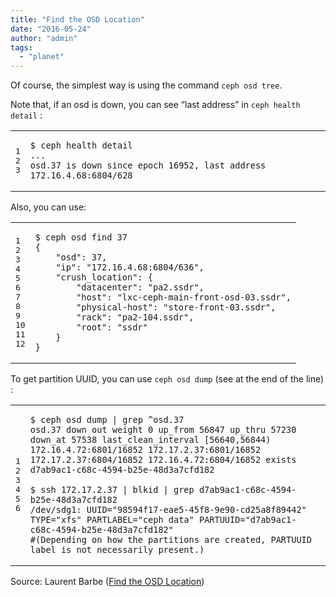 ```yaml
---
title: "Find the OSD Location"
date: "2016-05-24"
author: "admin"
tags: 
  - "planet"
---
```


Of course, the simplest way is using the command `ceph osd tree`.

Note that, if an osd is down, you can see “last address” in `ceph health detail` :

<table><tbody><tr><td class="gutter"><pre class="line-numbers"><span class="line-number">1</span>
<span class="line-number">2</span>
<span class="line-number">3</span>
</pre></td><td class="code"><pre><code class="bash"><span class="line"><span class="nv">$ </span>ceph health detail
</span><span class="line">...
</span><span class="line">osd.37 is down since epoch 16952, last address 172.16.4.68:6804/628
</span></code></pre></td></tr></tbody></table>

Also, you can use:

<table><tbody><tr><td class="gutter"><pre class="line-numbers"><span class="line-number">1</span>
<span class="line-number">2</span>
<span class="line-number">3</span>
<span class="line-number">4</span>
<span class="line-number">5</span>
<span class="line-number">6</span>
<span class="line-number">7</span>
<span class="line-number">8</span>
<span class="line-number">9</span>
<span class="line-number">10</span>
<span class="line-number">11</span>
<span class="line-number">12</span>
</pre></td><td class="code"><pre><code class="bash"><span class="line"><span class="nv">$ </span>ceph osd find 37
</span><span class="line"><span class="o">{</span>
</span><span class="line">    <span class="s2">"osd"</span>: 37,
</span><span class="line">    <span class="s2">"ip"</span>: <span class="s2">"172.16.4.68:6804/636"</span>,
</span><span class="line">    <span class="s2">"crush_location"</span>: <span class="o">{</span>
</span><span class="line">        <span class="s2">"datacenter"</span>: <span class="s2">"pa2.ssdr"</span>,
</span><span class="line">        <span class="s2">"host"</span>: <span class="s2">"lxc-ceph-main-front-osd-03.ssdr"</span>,
</span><span class="line">        <span class="s2">"physical-host"</span>: <span class="s2">"store-front-03.ssdr"</span>,
</span><span class="line">        <span class="s2">"rack"</span>: <span class="s2">"pa2-104.ssdr"</span>,
</span><span class="line">        <span class="s2">"root"</span>: <span class="s2">"ssdr"</span>
</span><span class="line">    <span class="o">}</span>
</span><span class="line"><span class="o">}</span>
</span></code></pre></td></tr></tbody></table>

To get partition UUID, you can use `ceph osd dump` (see at the end of the line) :

<table><tbody><tr><td class="gutter"><pre class="line-numbers"><span class="line-number">1</span>
<span class="line-number">2</span>
<span class="line-number">3</span>
<span class="line-number">4</span>
<span class="line-number">5</span>
<span class="line-number">6</span>
</pre></td><td class="code"><pre><code class="bash"><span class="line"><span class="nv">$ </span>ceph osd dump | grep ^osd.37
</span><span class="line">osd.37 down out weight 0 up_from 56847 up_thru 57230 down_at 57538 last_clean_interval <span class="o">[</span>56640,56844<span class="o">)</span> 172.16.4.72:6801/16852 172.17.2.37:6801/16852 172.17.2.37:6804/16852 172.16.4.72:6804/16852 exists d7ab9ac1-c68c-4594-b25e-48d3a7cfd182
</span><span class="line">
</span><span class="line"><span class="nv">$ </span>ssh 172.17.2.37 | blkid | grep d7ab9ac1-c68c-4594-b25e-48d3a7cfd182
</span><span class="line">/dev/sdg1: <span class="nv">UUID</span><span class="o">=</span><span class="s2">"98594f17-eae5-45f8-9e90-cd25a8f89442"</span> <span class="nv">TYPE</span><span class="o">=</span><span class="s2">"xfs"</span> <span class="nv">PARTLABEL</span><span class="o">=</span><span class="s2">"ceph data"</span> <span class="nv">PARTUUID</span><span class="o">=</span><span class="s2">"d7ab9ac1-c68c-4594-b25e-48d3a7cfd182"</span>
</span><span class="line"><span class="c">#(Depending on how the partitions are created, PARTUUID label is not necessarily present.)</span>
</span></code></pre></td></tr></tbody></table>

Source: Laurent Barbe ([Find the OSD Location](http://cephnotes.ksperis.com/blog/2016/05/24/find-the-osd-location/))
